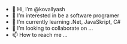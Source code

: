 - 👋 Hi, I’m @kovallyash
- 👀 I’m interested in be a software programer  
- 🌱 I’m currently learning .Net, JavaSkript, C#
- 💞️ I’m looking to collaborate on ...
- 📫 How to reach me ...

<!---
kovallyash/kovallyash is a ✨ special ✨ repository because its `README.md` (this file) appears on your GitHub profile.
You can click the Preview link to take a look at your changes.
--->
